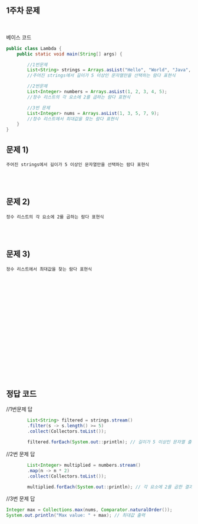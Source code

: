 ## 1주차 문제

<br/>

베이스 코드
```java
public class Lambda {
    public static void main(String[] args) {

        //1번문제
        List<String> strings = Arrays.asList("Hello", "World", "Java", "Lambda", "Stream");
        //주어진 strings에서 길이가 5 이상인 문자열만을 선택하는 람다 표현식

        //2번문제
        List<Integer> numbers = Arrays.asList(1, 2, 3, 4, 5);
        //정수 리스트의 각 요소에 2를 곱하는 람다 표현식

        //3번 문제
        List<Integer> nums = Arrays.asList(1, 3, 5, 7, 9);
        //정수 리스트에서 최대값을 찾는 람다 표현식
    }
}
```

## 문제 1)

```
주어진 strings에서 길이가 5 이상인 문자열만을 선택하는 람다 표현식
```

<br/><br/>


## 문제 2)

```
정수 리스트의 각 요소에 2를 곱하는 람다 표현식
```


<br/><br/>



## 문제 3)

```
정수 리스트에서 최대값을 찾는 람다 표현식
```




<br/><br/><br/><br/>
<br/><br/><br/><br/>
<br/><br/><br/><br/>
<br/><br/><br/><br/>


## 정답 코드



//1번문제 답
```java
        List<String> filtered = strings.stream()
        .filter(s -> s.length() >= 5)
        .collect(Collectors.toList());

        filtered.forEach(System.out::println); // 길이가 5 이상인 문자열 출력

```

//2번 문제 답
```java
        List<Integer> multiplied = numbers.stream()
        .map(n -> n * 2)
        .collect(Collectors.toList());

        multiplied.forEach(System.out::println); // 각 요소에 2를 곱한 결과 출력

```
//3번 문제 답

```java
Integer max = Collections.max(nums, Comparator.naturalOrder());
System.out.println("Max value: " + max); // 최대값 출력
```

